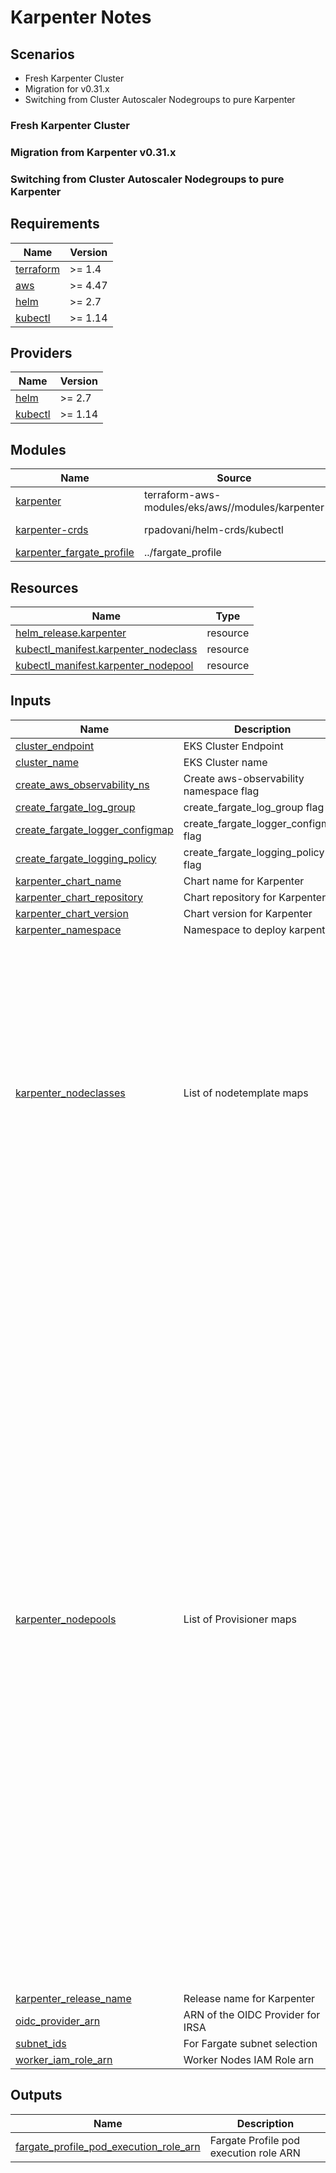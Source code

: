 # Karpenter Notes

## Scenarios

- Fresh Karpenter Cluster
- Migration for v0.31.x
- Switching from Cluster Autoscaler Nodegroups to pure Karpenter


### Fresh Karpenter Cluster


### Migration from Karpenter v0.31.x

### Switching from Cluster Autoscaler Nodegroups to pure Karpenter

<!-- BEGIN_TF_DOCS -->
## Requirements

| Name | Version |
|------|---------|
| <a name="requirement_terraform"></a> [terraform](#requirement\_terraform) | >= 1.4 |
| <a name="requirement_aws"></a> [aws](#requirement\_aws) | >= 4.47 |
| <a name="requirement_helm"></a> [helm](#requirement\_helm) | >= 2.7 |
| <a name="requirement_kubectl"></a> [kubectl](#requirement\_kubectl) | >= 1.14 |

## Providers

| Name | Version |
|------|---------|
| <a name="provider_helm"></a> [helm](#provider\_helm) | >= 2.7 |
| <a name="provider_kubectl"></a> [kubectl](#provider\_kubectl) | >= 1.14 |

## Modules

| Name | Source | Version |
|------|--------|---------|
| <a name="module_karpenter"></a> [karpenter](#module\_karpenter) | terraform-aws-modules/eks/aws//modules/karpenter | ~> 19.18.0 |
| <a name="module_karpenter-crds"></a> [karpenter-crds](#module\_karpenter-crds) | rpadovani/helm-crds/kubectl | ~> 0.3.0 |
| <a name="module_karpenter_fargate_profile"></a> [karpenter\_fargate\_profile](#module\_karpenter\_fargate\_profile) | ../fargate_profile | n/a |

## Resources

| Name | Type |
|------|------|
| [helm_release.karpenter](https://registry.terraform.io/providers/hashicorp/helm/latest/docs/resources/release) | resource |
| [kubectl_manifest.karpenter_nodeclass](https://registry.terraform.io/providers/gavinbunney/kubectl/latest/docs/resources/manifest) | resource |
| [kubectl_manifest.karpenter_nodepool](https://registry.terraform.io/providers/gavinbunney/kubectl/latest/docs/resources/manifest) | resource |

## Inputs

| Name | Description | Type | Default | Required |
|------|-------------|------|---------|:--------:|
| <a name="input_cluster_endpoint"></a> [cluster\_endpoint](#input\_cluster\_endpoint) | EKS Cluster Endpoint | `string` | n/a | yes |
| <a name="input_cluster_name"></a> [cluster\_name](#input\_cluster\_name) | EKS Cluster name | `string` | n/a | yes |
| <a name="input_create_aws_observability_ns"></a> [create\_aws\_observability\_ns](#input\_create\_aws\_observability\_ns) | Create aws-observability namespace flag | `bool` | `false` | no |
| <a name="input_create_fargate_log_group"></a> [create\_fargate\_log\_group](#input\_create\_fargate\_log\_group) | create\_fargate\_log\_group flag | `bool` | `true` | no |
| <a name="input_create_fargate_logger_configmap"></a> [create\_fargate\_logger\_configmap](#input\_create\_fargate\_logger\_configmap) | create\_fargate\_logger\_configmap flag | `bool` | `false` | no |
| <a name="input_create_fargate_logging_policy"></a> [create\_fargate\_logging\_policy](#input\_create\_fargate\_logging\_policy) | create\_fargate\_logging\_policy flag | `bool` | `true` | no |
| <a name="input_karpenter_chart_name"></a> [karpenter\_chart\_name](#input\_karpenter\_chart\_name) | Chart name for Karpenter | `string` | `"karpenter"` | no |
| <a name="input_karpenter_chart_repository"></a> [karpenter\_chart\_repository](#input\_karpenter\_chart\_repository) | Chart repository for Karpenter | `string` | `"oci://public.ecr.aws/karpenter"` | no |
| <a name="input_karpenter_chart_version"></a> [karpenter\_chart\_version](#input\_karpenter\_chart\_version) | Chart version for Karpenter | `string` | `"v0.32.1"` | no |
| <a name="input_karpenter_namespace"></a> [karpenter\_namespace](#input\_karpenter\_namespace) | Namespace to deploy karpenter | `string` | `"karpenter"` | no |
| <a name="input_karpenter_nodeclasses"></a> [karpenter\_nodeclasses](#input\_karpenter\_nodeclasses) | List of nodetemplate maps | <pre>list(object({<br>    nodeclass_name                         = string<br>    karpenter_subnet_selector_maps         = list(map(any))<br>    karpenter_security_group_selector_maps = list(map(any))<br>    karpenter_ami_selector_maps            = list(map(any))<br>    karpenter_node_role                    = string<br>    karpenter_node_tags_map                = map(string)<br>    karpenter_ami_family                   = string<br>    karpenter_node_user_data               = string<br>    karpenter_node_metadata_options        = map(any)<br>    karpenter_block_device_mapping = list(object({<br>      deviceName = string<br>      ebs = object({<br>        encrypted           = bool<br>        volumeSize          = string<br>        volumeType          = string<br>        kmsKeyID            = optional(string)<br>        deleteOnTermination = bool<br>      })<br>    }))<br>  }))</pre> | <pre>[<br>  {<br>    "karpenter_ami_family": "Bottlerocket",<br>    "karpenter_ami_selector_maps": [],<br>    "karpenter_block_device_mapping": [],<br>    "karpenter_node_metadata_options": {<br>      "httpEndpoint": "enabled",<br>      "httpProtocolIPv6": "disabled",<br>      "httpPutResponseHopLimit": 1,<br>      "httpTokens": "required"<br>    },<br>    "karpenter_node_role": "module.eks.worker_iam_role_name",<br>    "karpenter_node_tags_map": {},<br>    "karpenter_node_user_data": "",<br>    "karpenter_security_group_selector_maps": [],<br>    "karpenter_subnet_selector_maps": [],<br>    "nodeclass_name": "default"<br>  }<br>]</pre> | no |
| <a name="input_karpenter_nodepools"></a> [karpenter\_nodepools](#input\_karpenter\_nodepools) | List of Provisioner maps | <pre>list(object({<br>    nodepool_name                     = string<br>    nodeclass_name                    = string<br>    karpenter_nodepool_node_labels    = map(string)<br>    karpenter_nodepool_annotations    = map(string)<br>    karpenter_nodepool_node_taints    = list(map(string))<br>    karpenter_nodepool_startup_taints = list(map(string))<br>    karpenter_requirements = list(object({<br>      key      = string<br>      operator = string<br>      values   = list(string)<br>      })<br>    )<br>    karpenter_nodepool_disruption = object({<br>      consolidation_policy = string<br>      consolidate_after    = optional(string)<br>      expire_after         = string<br>    })<br>    karpenter_nodepool_weight = number<br>  }))</pre> | <pre>[<br>  {<br>    "karpenter_nodepool_annotations": {},<br>    "karpenter_nodepool_disruption": {<br>      "consolidation_policy": "WhenUnderutilized",<br>      "expire_after": "168h"<br>    },<br>    "karpenter_nodepool_node_labels": {},<br>    "karpenter_nodepool_node_taints": [],<br>    "karpenter_nodepool_startup_taints": [],<br>    "karpenter_nodepool_weight": 10,<br>    "karpenter_requirements": [<br>      {<br>        "key": "karpenter.k8s.aws/instance-category",<br>        "operator": "In",<br>        "values": [<br>          "m"<br>        ]<br>      },<br>      {<br>        "key": "karpenter.k8s.aws/instance-cpu",<br>        "operator": "In",<br>        "values": [<br>          "4,8,16"<br>        ]<br>      },<br>      {<br>        "key": "karpenter.k8s.aws/instance-generation",<br>        "operator": "Gt",<br>        "values": [<br>          "5"<br>        ]<br>      },<br>      {<br>        "key": "karpenter.sh/capacity-type",<br>        "operator": "In",<br>        "values": [<br>          "on-demand"<br>        ]<br>      },<br>      {<br>        "key": "kubernetes.io/arch",<br>        "operator": "In",<br>        "values": [<br>          "amd64"<br>        ]<br>      },<br>      {<br>        "key": "kubernetes.io/os",<br>        "operator": "In",<br>        "values": [<br>          "linux"<br>        ]<br>      }<br>    ],<br>    "nodeclass_name": "default",<br>    "nodepool_name": "default"<br>  }<br>]</pre> | no |
| <a name="input_karpenter_release_name"></a> [karpenter\_release\_name](#input\_karpenter\_release\_name) | Release name for Karpenter | `string` | `"karpenter"` | no |
| <a name="input_oidc_provider_arn"></a> [oidc\_provider\_arn](#input\_oidc\_provider\_arn) | ARN of the OIDC Provider for IRSA | `string` | n/a | yes |
| <a name="input_subnet_ids"></a> [subnet\_ids](#input\_subnet\_ids) | For Fargate subnet selection | `list(string)` | `[]` | no |
| <a name="input_worker_iam_role_arn"></a> [worker\_iam\_role\_arn](#input\_worker\_iam\_role\_arn) | Worker Nodes IAM Role arn | `string` | n/a | yes |

## Outputs

| Name | Description |
|------|-------------|
| <a name="output_fargate_profile_pod_execution_role_arn"></a> [fargate\_profile\_pod\_execution\_role\_arn](#output\_fargate\_profile\_pod\_execution\_role\_arn) | Fargate Profile pod execution role ARN |
<!-- END_TF_DOCS -->
